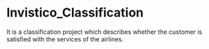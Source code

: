 # Invistico_Classification
It is a classification project which describes whether the customer is satisfied with the services of the airlines.
